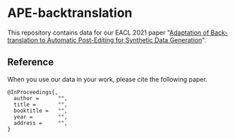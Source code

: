 # APE-backtranslation
This repository contains data for our EACL 2021 paper "[Adaptation of Back-translation to Automatic Post-Editing for Synthetic Data Generation]()".


## Reference
When you use our data in your work, please cite the following paper.
```
@InProceedings{,
  author =      "",
  title =       "",
  booktitle =   "",
  year =        "",
  address =     "",
}
```
